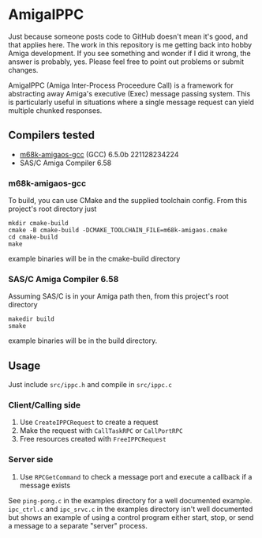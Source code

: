 # AmigaIPPC
Just because someone posts code to GitHub doesn't mean it's good, and that applies here. The work in this repository is me getting back into hobby Amiga development. If you see something and wonder if I did it wrong, the answer is probably, yes. Please feel free to point out problems or submit changes.

AmigaIPPC (Amiga Inter-Process Proceedure Call) is a framework for abstracting away Amiga's executive (Exec) message 
passing system. This is particularly useful in situations where a single message request can yield multiple chunked 
responses.

## Compilers tested
* [m68k-amigaos-gcc](https://github.com/bebbo/amiga-gcc/) (GCC) 6.5.0b 221128234224
* SAS/C Amiga Compiler 6.58

### m68k-amigaos-gcc
To build, you can use CMake and the supplied toolchain config. From this project's root directory just
```
mkdir cmake-build
cmake -B cmake-build -DCMAKE_TOOLCHAIN_FILE=m68k-amigaos.cmake
cd cmake-build
make
```
example binaries will be in the cmake-build directory

### SAS/C Amiga Compiler 6.58
Assuming SAS/C is in your Amiga path then, from this project's root directory
```
makedir build
smake
```
example binaries will be in the build directory.

## Usage
Just include `src/ippc.h` and compile in `src/ippc.c`
### Client/Calling side
1. Use `CreateIPPCRequest` to create a request
2. Make the request with `CallTaskRPC` or `CallPortRPC`
3. Free resources created with `FreeIPPCRequest`

### Server side
1. Use `RPCGetCommand` to check a message port and execute a callback if a message exists

See `ping-pong.c` in the examples directory for a well documented example. `ipc_ctrl.c` and `ipc_srvc.c` in the examples
directory isn't well documented but shows an example of using a control program either start, stop, or send a message to
a separate "server" process.
